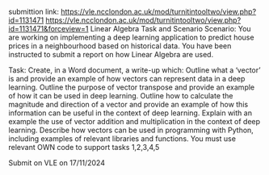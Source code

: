submittion link: 
https://vle.ncclondon.ac.uk/mod/turnitintooltwo/view.php?id=1131471
https://vle.ncclondon.ac.uk/mod/turnitintooltwo/view.php?id=1131471&forceview=1 
Linear Algebra Task  and Scenario
Scenario: You are working on implementing a deep learning  application to predict house prices in a neighbourhood based on historical data. You have been instructed to submit a report on how Linear Algebra are used.
 
Task: Create, in a Word document, a write-up which:
Outline what a ‘vector’ is and provide an example of how vectors can represent data in a deep learning.
Outline the purpose of vector transpose and provide an example of how it can be used in deep learning.
Outline how to calculate the magnitude and direction of a vector and provide an example of how this information can be useful in the context of deep learning.
Explain with an example the use of vector addition and multiplication in the context of deep learning.
Describe how vectors can be used in programming with Python, including examples of relevant libraries and functions.
You must use relevant OWN code to support  tasks 1,2,3,4,5
 
 
Submit on VLE on 17/11/2024

 
